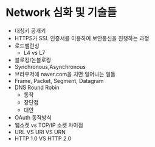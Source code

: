 # Network 심화 및 기술들
- 대칭키 공개키
- HTTPS가 SSL 인증서를 이용하여 보안통신을 진행하는 과정
- 로드밸런싱 
    - L4 vs L7
- 블로킹/논블로킹
- Synchronous,Asynchronous
- 브라우저에 naver.com을 치면 일어나는 일들
- Frame, Packet, Segment, Datagram
- DNS Round Robin
  - 동작
  - 장단점
  - 대안
- OAuth 동작방식
- 웹소켓 vs TCP/IP 소켓 차이점
- URL VS URI VS URN
- HTTP 1.0 VS HTTP 2.0
